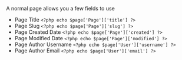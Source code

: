 A normal page allows you a few fields to use

* Page Title `<?php echo $page['Page']['title'] ?>`
* Page Slug `<?php echo $page['Page']['slug'] ?>`
* Page Created Date `<?php echo $page['Page']['created'] ?>`
* Page Modified Date `<?php echo $page['Page']['modified'] ?>`
* Page Author Username `<?php echo $page['User']['username'] ?>`
* Page Author Email `<?php echo $page['User']['email'] ?>`